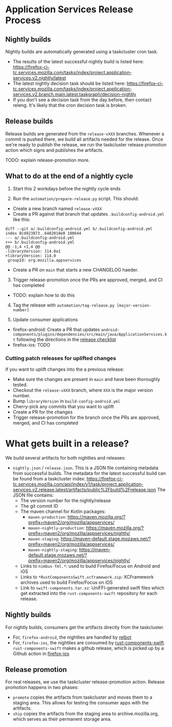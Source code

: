 # Application Services Release Process

## Nightly builds

Nightly builds are automatically generated using a taskcluster cron task.

- The results of the latest successful nightly build is listed here:
  https://firefox-ci-tc.services.mozilla.com/tasks/index/project.application-services.v2.nightly/latest
- The latest nightly decision task should be listed here:
  https://firefox-ci-tc.services.mozilla.com/tasks/index/project.application-services.v2.branch.main.latest.taskgraph/decision-nightly
- If you don't see a decision task from the day before, then contact releng.  It's likely that the cron decision task is broken.

## Release builds

Release builds are generated from the `release-vXXX` branches.  Whenever a commit is pushed there,
we build all artifacts needed for the release.  Once we're ready to publish the release, we run the
taskcluster release promotion action which signs and publishes the artifacts.

TODO: explain release-promotion more.

## What to do at the end of a nightly cycle

1. Start this 2 workdays before the nightly cycle ends

2. Run the `automation/prepare-release.py` script.  This should:

 * Create a new branch named `release-vXXX`
 * Create a PR against that branch that updates `.buildconfig-android.yml` like this:

```
diff --git a/.buildconfig-android.yml b/.buildconfig-android.yml
index 8cd923873..6482018e0 100644
--- a/.buildconfig-android.yml
+++ b/.buildconfig-android.yml
@@ -1,4 +1,4 @@
-libraryVersion: 114.0a1
+libraryVersion: 114.0
 groupId: org.mozilla.appservices
```

 * Create a PR on `main` that starts a new CHANGELOG haeder.

3. Trigger release-promotion once the PRs are approved, merged, and CI has completed

 * TODO: explain how to do this

4. Tag the release with `automation/tag-release.py [major-version-number]`

5. Update consumer applications
  * firefox-android: Create a PR that updates
     `android-components/plugins/dependencies/src/main/java/ApplicationServices.kt` following the
      directions in the [release checklist](https://github.com/mozilla-mobile/firefox-android/blob/main/docs/contribute/release_checklist.md)
  * firefox-ios: TODO

### Cutting patch releases for uplifted changes

If you want to uplift changes into the a previous release:

* Make sure the changes are present in `main` and have been thoroughly tested.
* Checkout the `release-vXXX` branch, where `XXX` is the major version number.
* Bump `libraryVersion` in `build-config-android.yml`
* Cherry-pick any commits that you want to uplift
* Create a PR for the changes
* Trigger release-promotion for the branch once the PRs are approved, merged, and CI has completed


# What gets built in a release?

We build several artifacts for both nightlies and releases:
  - `nightly.json` / `release.json`.  This is a JSON file containing metadata from successful
    builds.  The metadata for the latest successful build can be found from a taskcluster index:
    https://firefox-ci-tc.services.mozilla.com/api/index/v1/task/project.application-services.v2.release.latest/artifacts/public%2Fbuild%2Frelease.json
    The JSON file contains:
    - The version number for the nightly/release
    - The git commit ID
    - The maven channel for Kotlin packages:
      - `maven-production`: https://maven.mozilla.org/?prefix=maven2/org/mozilla/appservices/
      - `maven-nightly-production`: https://maven.mozilla.org/?prefix=maven2/org/mozilla/appservices/nightly/
      - `maven-staging`: https://maven-default.stage.mozaws.net/?prefix=maven2/org/mozilla/appservices/
      - `maven-nightly-staging`: https://maven-default.stage.mozaws.net/?prefix=maven2/org/mozilla/appservices/nightly/
    - Links to `nimbus-fml.*`: used to build Firefox/Focus on Android and iOS
    - Links to `*RustComponentsSwift.xcframework.zip`: XCFramework archives used to build Firefox/Focus on iOS
    - Link to `swift-components.tar.xz`: UniFFI-generated swift files which get extracted into the
      `rust-components-swift` repository for each release.

## Nightly builds

For nightly builds, consumers get the artifacts directly from the taskcluster.

  - For, `firefox-android`, the nightlies are handled by [relbot](https://github.com/mozilla-mobile/relbot/)
  - For, `firefox-ios`, the nightlies are consumed by [rust-components-swift](https://github.com/mozilla/rust-components-swift).  `rust-components-swift` makes a github release, which is picked up by a Github action in [firefox-ios](https://github.com/mozilla-mobile/firefox-ios)

## Release promotion

For real releases, we use the taskcluster release-promotion action.  Release promotion happens in two phases:
  - `promote` copies the artifacts from taskcluster and moves them to a staging area.  This
    allows for testing the consumer apps with the artifacts.
  - `ship` copies the artifacts from the staging area to archive.mozilla.org, which serves as
    their permanent storage area.
